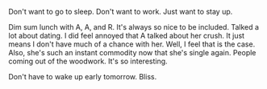 Don't want to go to sleep. Don't want to work. Just want to stay up.

Dim sum lunch with A, A, and R. It's always so nice to be included. Talked a lot about dating. I did feel annoyed that A talked about her crush. It just means I don't have much of a chance with her. Well, I feel that is the case. Also, she's such an instant commodity now that she's single again. People coming out of the woodwork. It's so interesting.

Don't have to wake up early tomorrow. Bliss.
